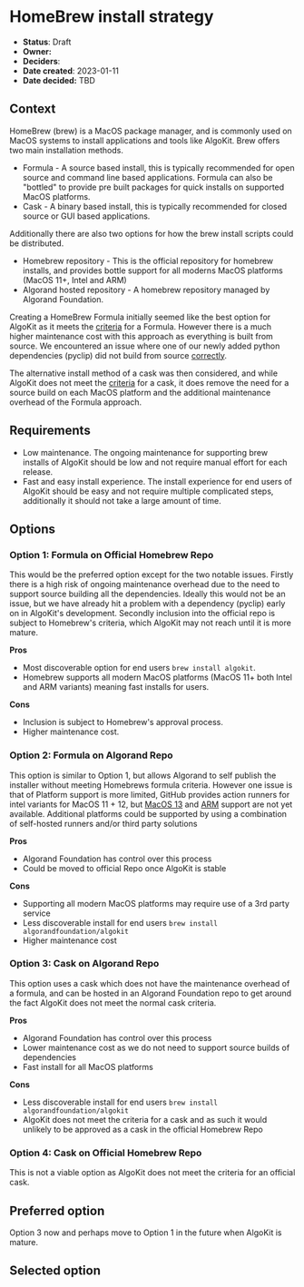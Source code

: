 # HomeBrew install strategy

- **Status**: Draft
- **Owner:** 
- **Deciders**: 
- **Date created**: 2023-01-11
- **Date decided:** TBD

## Context

HomeBrew (brew) is a MacOS package manager, and is commonly used on MacOS systems to install applications and tools like AlgoKit. Brew offers two main installation methods.

 * Formula - A source based install, this is typically recommended for open source and command line based applications. Formula can also be "bottled" to provide pre built packages for quick installs on supported MacOS platforms.
 * Cask - A binary based install, this is typically recommended for closed source or GUI based applications.

Additionally there are also two options for how the brew install scripts could be distributed.

* Homebrew repository - This is the official repository for homebrew installs, and provides bottle support for all moderns MacOS platforms (MacOS 11+, Intel and ARM)
* Algorand hosted repository - A homebrew repository managed by Algorand Foundation.

Creating a HomeBrew Formula initially seemed like the best option for AlgoKit as it meets the [criteria](https://docs.brew.sh/Acceptable-Formulae) for a Formula. However there is a much higher maintenance cost with this approach as everything is built from source. We encountered an issue where one of our newly added python dependencies (pyclip) did not build from source [correctly](https://github.com/algorandfoundation/homebrew-tap/actions/runs/3884956190/jobs/6628201057#step:8:2871). 

The alternative install method of a cask was then considered, and while AlgoKit does not meet the [criteria](https://docs.brew.sh/Acceptable-Casks) for a cask, it does remove the need for a source build on each MacOS platform and the additional maintenance overhead of the Formula approach.

## Requirements

- Low maintenance. The ongoing maintenance for supporting brew installs of AlgoKit should be low and not require manual effort for each release.
- Fast and easy install experience. The install experience for end users of AlgoKit should be easy and not require multiple complicated steps, additionally it should not take a large amount of time.

## Options

### Option 1: Formula on Official Homebrew Repo

This would be the preferred option except for the two notable issues. Firstly there is a high risk of ongoing maintenance overhead due to the need to support source building all the dependencies. Ideally this would not be an issue, but we have already hit a problem with a dependency (pyclip) early on in AlgoKit's development. Secondly inclusion into the official repo is subject to Homebrew's criteria, which AlgoKit may not reach until it is more mature.

**Pros**
* Most discoverable option for end users `brew install algokit`.
* Homebrew supports all modern MacOS platforms (MacOS 11+ both Intel and ARM variants) meaning fast installs for users.

**Cons**
* Inclusion is subject to Homebrew's approval process.
* Higher maintenance cost.

### Option 2: Formula on Algorand Repo

This option is similar to Option 1, but allows Algorand to self publish the installer without meeting Homebrews formula criteria. However one issue is that of Platform support is more limited, GitHub provides action runners for intel variants for MacOS 11 + 12, but [MacOS 13](https://github.com/github/roadmap/issues/620) and [ARM](https://github.com/github/roadmap/issues/528) support are not yet available. Additional platforms could be supported by using a combination of self-hosted runners and/or third party solutions

**Pros**
* Algorand Foundation has control over this process
* Could be moved to official Repo once AlgoKit is stable

**Cons**
* Supporting all modern MacOS platforms may require use of a 3rd party service
* Less discoverable install for end users `brew install algorandfoundation/algokit`
* Higher maintenance cost

### Option 3: Cask on Algorand Repo

This option uses a cask which does not have the maintenance overhead of a formula, and can be hosted in an Algorand Foundation repo to get around the fact AlgoKit does not meet the normal cask criteria.

**Pros**
* Algorand Foundation has control over this process
* Lower maintenance cost as we do not need to support source builds of dependencies
* Fast install for all MacOS platforms

**Cons**
* Less discoverable install for end users `brew install algorandfoundation/algokit`
* AlgoKit does not meet the criteria for a cask and as such it would unlikely to be approved as a cask in the official Homebrew Repo

### Option 4: Cask on Official Homebrew Repo

This is not a viable option as AlgoKit does not meet the criteria for an official cask.

## Preferred option

Option 3 now and perhaps move to Option 1 in the future when AlgoKit is mature.

## Selected option

